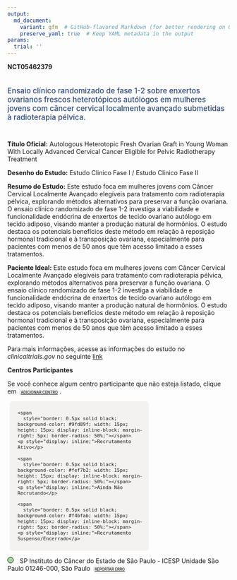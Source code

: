 ```yaml
---
output: 
  md_document:
    variant: gfm  # GitHub-flavored Markdown (for better rendering on GitHub)
    preserve_yaml: true  # Keep YAML metadata in the output
params:
  trial: ''
---
```


**NCT05462379**

<div style="padding: 5px 5px 5px 0px; font-size: 1.20em; font-weight: 500; color: #2E4A7F; text-align: left; margin-bottom: 20px">

Ensaio clínico randomizado de fase 1-2 sobre enxertos ovarianos frescos
heterotópicos autólogos em mulheres jovens com câncer cervical
localmente avançado submetidas à radioterapia pélvica.

</div>

**Título Oficial:** Autologous Heterotopic Fresh Ovarian Graft in Young
Woman With Locally Advanced Cervical Cancer Eligible for Pelvic
Radiotherapy Treatment

**Desenho do Estudo:** Estudo Clinico Fase I / Estudo Clinico Fase II

**Resumo do Estudo:** Este estudo foca em mulheres jovens com Câncer
Cervical Localmente Avançado elegíveis para tratamento com radioterapia
pélvica, explorando métodos alternativos para preservar a função
ovariana. O ensaio clínico randomizado de fase 1-2 investiga a
viabilidade e funcionalidade endócrina de enxertos de tecido ovariano
autólogo em tecido adiposo, visando manter a produção natural de
hormônios. O estudo destaca os potenciais benefícios deste método em
relação à reposição hormonal tradicional e à transposição ovariana,
especialmente para pacientes com menos de 50 anos que têm acesso
limitado a esses tratamentos.

**Paciente Ideal:** Este estudo foca em mulheres jovens com Câncer
Cervical Localmente Avançado elegíveis para tratamento com radioterapia
pélvica, explorando métodos alternativos para preservar a função
ovariana. O ensaio clínico randomizado de fase 1-2 investiga a
viabilidade e funcionalidade endócrina de enxertos de tecido ovariano
autólogo em tecido adiposo, visando manter a produção natural de
hormônios. O estudo destaca os potenciais benefícios deste método em
relação à reposição hormonal tradicional e à transposição ovariana,
especialmente para pacientes com menos de 50 anos que têm acesso
limitado a esses tratamentos.

Para mais informações, acesse as informações do estudo no
*clinicaltrials.gov* no seguinte
[link](https://clinicaltrials.gov/ct2/show/NCT05462379)

**Centros Participantes**

Se você conhece algum centro participante que não esteja listado, clique
em
<span style="color: #2E4A7F; margin-left: 2px; padding: 4px; background-color: #f3f2f1; border-radius: 8px; font-weight: 500; font-size: 0.6em"><a
href="https://flazar.shinyapps.io/formsapp?study_nct_id=NCT05462379&amp;location_id=N%2FA&amp;location_full_name=N%2FA&amp;form_type=Adicionar%20Centro"
target="_blank">ADICIONAR CENTRO</a></span>.

<div style="margin-bottom: 8px; margin-left: 5px; padding: 8px; max-width: 300px; background-color: #f3f2f1; border-radius: 8px; font-size: 0.9em">

<div style="margin-left: 10px;">

    <span 
      style="border: 0.5px solid black; background-color: #9fd89f; width: 15px; height: 15px; display: inline-block; margin-right: 5px; border-radius: 50%;"></span>
    <p style="display: inline;">Recrutamento Ativo</p>

</div>

<div style="margin-left: 10px;">

    <span 
      style="border: 0.5px solid black; background-color: #fef7b2; width: 15px; height: 15px; display: inline-block; margin-right: 5px; border-radius: 50%;"></span>
    <p style="display: inline;">Ainda Não Recrutando</p>

</div>

<div style="margin-left: 10px;">

    <span 
      style="border: 0.5px solid black; background-color: #f4bfab; width: 15px; height: 15px; display: inline-block; margin-right: 5px; border-radius: 50%;"></span>
    <p style="display: inline;">Recrutamento Suspenso/Encerrado</p>

</div>

</div>

<span style="line-height: 1.2;"><span style="border: 0.5px solid black; display: inline-block; width: 12px; height: 12px; border-radius: 50%; margin-right: 10px; padding-bottom: 0px; background-color: #9fd89f;"></span>
SP Instituto do Câncer do Estado de São Paulo - ICESP Unidade São Paulo
01246-000, São Paulo
<span style="color: #2E4A7F; margin-left: 2px; padding: 4px; background-color: #f3f2f1; border-radius: 8px; font-weight: 500; font-size: 0.6em"><a
href="https://flazar.shinyapps.io/formsapp?study_nct_id=NCT05462379&amp;location_id=INSTITUTODOCANCERDOESTADODESAOPAULOSAOPAULO01246000BRAZIL&amp;location_full_name=Instituto%20do%20C%C3%A2ncer%20do%20Estado%20de%20S%C3%A3o%20Paulo%20-%20ICESP%20Unidade%20S%C3%A3o%20Paulo%2C%2001246-000%2C%20S%C3%A3o%20Paulo&amp;form_type=Reportar%20Erro"
target="_blank">REPORTAR ERRO</a></span></span>
